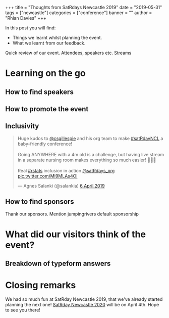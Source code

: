 +++
title = "Thoughts from SatRdays Newcastle 2019"
date = "2019-05-31"
tags = ["newcastle"]
categories = ["conference"]
banner = ""
author = "Rhian Davies"
+++

In this post you will find:

- Things we learnt whilst planning the event.
- What we learnt from our feedback. 

Quick review of our event. Attendees, speakers etc. Streams

# Learning on the go

## How to find speakers

## How to promote the event

## Inclusivity

<blockquote class="twitter-tweet" data-cards="hidden" data-lang="en-gb"><p lang="en" dir="ltr">Huge kudos to <a href="https://twitter.com/csgillespie?ref_src=twsrc%5Etfw">@csgillespie</a> and his org team to make <a href="https://twitter.com/hashtag/satRdayNCL?src=hash&amp;ref_src=twsrc%5Etfw">#satRdayNCL</a> a baby-friendly conference!<br><br>Going ANYWHERE with a 4m old is a challenge, but having live stream in a separate nursing room makes everything so much easier! 🍼🍼🍼<br><br>Real <a href="https://twitter.com/hashtag/rstats?src=hash&amp;ref_src=twsrc%5Etfw">#rstats</a> inclusion in action <a href="https://twitter.com/satRdays_org?ref_src=twsrc%5Etfw">@satRdays_org</a> <a href="https://t.co/MI9MLAs4Oi">pic.twitter.com/MI9MLAs4Oi</a></p>&mdash; Agnes Salanki (@salankia) <a href="https://twitter.com/salankia/status/1114484209576546304?ref_src=twsrc%5Etfw">6 April 2019</a></blockquote>
<script async src="https://platform.twitter.com/widgets.js" charset="utf-8"></script>


## How to find sponsors
Thank our sponsors. Mention jumpingrivers default sponsorship

# What did our visitors think of the event?

## Breakdown of typeform answers

# Closing remarks
We had so much fun at SatRday Newcastle 2019, that we've already started planning the next one!
[SatRday Newcastle 2020](https://newcastle2020.satrdays.org) will be on April 4th. Hope to see you there!
